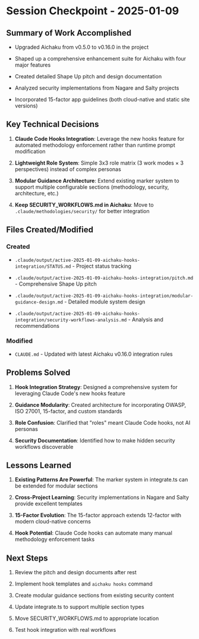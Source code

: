 # Session Checkpoint - 2025-01-09

## Summary of Work Accomplished

- Upgraded Aichaku from v0.5.0 to v0.16.0 in the project

- Shaped up a comprehensive enhancement suite for Aichaku with four major
  features

- Created detailed Shape Up pitch and design documentation

- Analyzed security implementations from Nagare and Salty projects

- Incorporated 15-factor app guidelines (both cloud-native and static site
  versions)

## Key Technical Decisions

1. **Claude Code Hooks Integration**: Leverage the new hooks feature for
   automated methodology enforcement rather than runtime prompt modification

2. **Lightweight Role System**: Simple 3x3 role matrix (3 work modes × 3
   perspectives) instead of complex personas

3. **Modular Guidance Architecture**: Extend existing marker system to support
   multiple configurable sections (methodology, security, architecture, etc.)

4. **Keep SECURITY_WORKFLOWS.md in Aichaku**: Move to
   `.claude/methodologies/security/` for better integration

## Files Created/Modified

### Created

- `.claude/output/active-2025-01-09-aichaku-hooks-integration/STATUS.md` -
  Project status tracking

- `.claude/output/active-2025-01-09-aichaku-hooks-integration/pitch.md` -
  Comprehensive Shape Up pitch

- `.claude/output/active-2025-01-09-aichaku-hooks-integration/modular-guidance-design.md` -
  Detailed module system design

- `.claude/output/active-2025-01-09-aichaku-hooks-integration/security-workflows-analysis.md` -
  Analysis and recommendations

### Modified

- `CLAUDE.md` - Updated with latest Aichaku v0.16.0 integration rules

## Problems Solved

1. **Hook Integration Strategy**: Designed a comprehensive system for leveraging
   Claude Code's new hooks feature

2. **Guidance Modularity**: Created architecture for incorporating OWASP, ISO
   27001, 15-factor, and custom standards

3. **Role Confusion**: Clarified that "roles" meant Claude Code hooks, not AI
   personas

4. **Security Documentation**: Identified how to make hidden security workflows
   discoverable

## Lessons Learned

1. **Existing Patterns Are Powerful**: The marker system in integrate.ts can be
   extended for modular sections

2. **Cross-Project Learning**: Security implementations in Nagare and Salty
   provide excellent templates

3. **15-Factor Evolution**: The 15-factor approach extends 12-factor with modern
   cloud-native concerns

4. **Hook Potential**: Claude Code hooks can automate many manual methodology
   enforcement tasks

## Next Steps

1. Review the pitch and design documents after rest

2. Implement hook templates and `aichaku hooks` command

3. Create modular guidance sections from existing security content

4. Update integrate.ts to support multiple section types

5. Move SECURITY_WORKFLOWS.md to appropriate location

6. Test hook integration with real workflows
